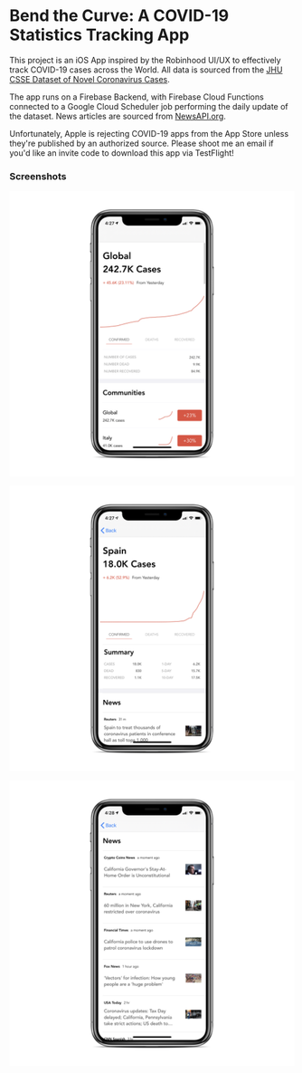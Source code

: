 # Bend the Curve: A COVID-19 Statistics Tracking App

This project is an iOS App inspired by the Robinhood UI/UX to effectively track COVID-19 cases across the World. All data is sourced from the [JHU CSSE Dataset of Novel Coronavirus Cases](https://github.com/CSSEGISandData/COVID-19).

The app runs on a Firebase Backend, with Firebase Cloud Functions connected to a Google Cloud Scheduler job performing the daily update of the dataset. News articles are sourced from [NewsAPI.org](https://newsapi.org/).

Unfortunately, Apple is rejecting COVID-19 apps from the App Store unless they're published by an authorized source. Please shoot me an email if you'd like an invite code to download this app via TestFlight!

### Screenshots

![home](Screenshots/home.png)

![spain](Screenshots/spain.png)

![news](Screenshots/news.png)

